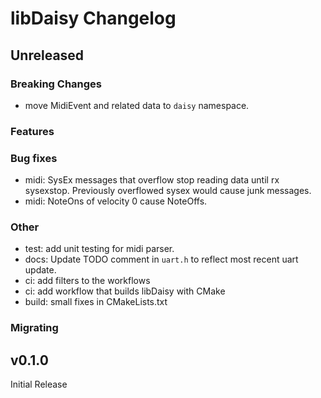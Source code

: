 # libDaisy Changelog

## Unreleased

### Breaking Changes

* move MidiEvent and related data to `daisy` namespace.

### Features

### Bug fixes

* midi: SysEx messages that overflow stop reading data until rx sysexstop. Previously overflowed sysex would cause junk messages.
* midi: NoteOns of velocity 0 cause NoteOffs.

### Other

* test: add unit testing for midi parser.  
* docs: Update TODO comment in `uart.h` to reflect most recent uart update.
* ci: add filters to the workflows
* ci: add workflow that builds libDaisy with CMake
* build: small fixes in CMakeLists.txt

### Migrating

## v0.1.0

Initial Release

